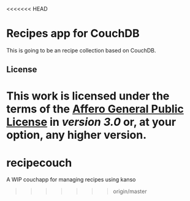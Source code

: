 <<<<<<< HEAD
# Recipes app for CouchDB

This is going to be an recipe collection based on CouchDB.

## License

This work is licensed under the terms of the [**Affero General Public License**](https://www.gnu.org/licenses/agpl-3.0.en.html) in *version 3.0* or, at your option, any higher version.
=======
recipecouch
===========

A WIP couchapp for managing recipes using kanso
>>>>>>> origin/master
